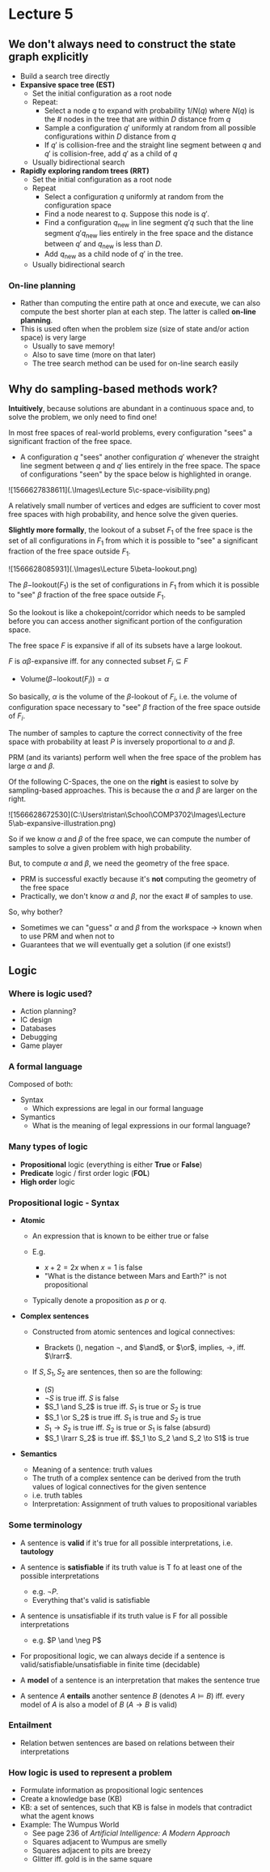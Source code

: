 # Lecture 5

## We don't always need to construct the state graph explicitly

* Build a search tree directly
* **Expansive space tree (EST)**
  * Set the initial configuration as a root node
  * Repeat:
    * Select a node $q$ to expand with probability $1/N(q)$ where $N(q)$ is the # nodes in the tree that are within $D$ distance from $q$
    * Sample a configuration $q'$ uniformly at random from all possible configurations within $D$ distance from $q$
    * If $q'$ is collision-free and the straight line segment between $q$ and $q'$ is collision-free, add $q'$ as a child of $q$
  * Usually bidirectional search
* **Rapidly exploring random trees (RRT)**
  * Set the initial configuration as a root node
  * Repeat
    * Select a configuration $q$ uniformly at random from the configuration space
    * Find a node nearest to $q$. Suppose this node is $q'$.
    * Find a configuration $q_{\mathrm{new}}$ in line segment $q'q$ such that the line segment $q'q_{\mathrm{new}}$ lies entirely in the free space and the distance between $q'$ and $q_{\mathrm{new}}$ is less than $D$.
    * Add $q_\mathrm{new}$ as a child node of $q'$ in the tree.
  * Usually bidirectional search



### On-line planning

* Rather than computing the entire path at once and execute, we can also compute the best shorter plan at each step. The latter is called **on-line planning**.
* This is used often when the problem size (size of state and/or action space) is very large
  * Usually to save memory!
  * Also to save time (more on that later)
  * The tree search method can be used for on-line search easily

## Why do sampling-based methods work?

**Intuitively**, because solutions are abundant in a continuous space and, to solve the problem, we only need to find one!

In most free spaces of real-world problems, every configuration "sees" a significant fraction of the free space.

* A configuration $q$ "sees" another configuration $q'$ whenever the straight line segment between $q$ and $q'$ lies entirely in the free space. The space of configurations "seen" by the space below is highlighted in orange.

![1566627838611](.\Images\Lecture 5\c-space-visibility.png)

A relatively small number of vertices and edges are sufficient to cover most free spaces with high probability, and hence solve the given queries.



**Slightly more formally**, the lookout of a subset $F_1$ of the free space is the set of all configurations in $F_1$ from which it is possible to "see" a significant fraction of the free space outside $F_1$.

![1566628085931](.\Images\Lecture 5\beta-lookout.png)

The $\beta\mathrm{-lookout}(F_1)$ is the set of configurations in $F_1$ from which it is possible to "see" $\beta$ fraction of the free space outside $F_1$.

So the lookout is like a chokepoint/corridor which needs to be sampled before you can access another significant portion of the configuration space.

The free space $F$ is expansive if all of its subsets have a large lookout.

$F$ is $\alpha\beta$-expansive iff. for any connected subset $F_i \subseteq F$ 

* $\mathrm{Volume}(\beta\mathrm{-lookout}(F_i)) = \alpha$

So basically, $\alpha$ is the volume of the $\beta$-lookout of $F_i$, i.e. the volume of configuration space necessary to "see" $\beta$ fraction of the free space outside of $F_i$.

The number of samples to capture the correct connectivity of the free space with probability at least $P$ is inversely proportional to $\alpha$ and $\beta$.

PRM (and its variants) perform well when the free space of the problem has large $\alpha$ and $\beta$.

Of the following C-Spaces, the one on the **right** is easiest to solve by sampling-based approaches. This is because the $\alpha$ and $\beta$ are larger on the right.

![1566628672530](C:\Users\tristan\School\COMP3702\Images\Lecture 5\ab-expansive-illustration.png)

So if we know $\alpha$ and $\beta$ of the free space, we can compute the number of samples to solve a given problem with high probability.

But, to compute $\alpha$ and $\beta$, we need the geometry of the free space.

* PRM is successful exactly because it's **not** computing the geometry of the free space
* Practically, we don't know $\alpha$ and $\beta$, nor the exact # of samples to use.

So, why bother?

* Sometimes we can "guess" $\alpha$ and $\beta$ from the workspace $\to$ known when to use PRM and when not to
* Guarantees that we will eventually get a solution (if one exists!)



## Logic

### Where is logic used?

* Action planning?
* IC design
* Databases
* Debugging
* Game player

### A formal language

Composed of both:

* Syntax
  * Which expressions are legal in our formal language
* Symantics
  * What is the meaning of legal expressions in our formal language?



### Many types of logic

* **Propositional** logic (everything is either **True** or **False**)
* **Predicate** logic / first order logic (**FOL**)
* **High order** logic



### Propositional logic - Syntax

* **Atomic**

  * An expression that is known to be either true or false
  * E.g.
    * $x + 2 = 2x$ when $x = 1$ is false
    * "What is the distance between Mars and Earth?" is not propositional

  * Typically denote a proposition as $p$ or $q$.
* **Complex sentences**

  * Constructed from atomic sentences and logical connectives:

    * Brackets $()$, negation $\neg$, and $\and$, or $\or$, implies, $\to$, iff. $\lrarr$.
  * If $S, S_1, S_2$ are sentences, then so are the following:
    * $(S)$
    * $\neg S$ is true iff. $S$ is false
    * $S_1 \and S_2$ is true iff. $S_1$ is true or $S_2$ is true
    * $S_1 \or S_2$ is true iff. $S_1$ is true and $S_2$ is true
    * $S_1 \to S_2$ is true iff. $S_2$ is true or $S_1$ is false (absurd)
    * $S_1 \lrarr S_2$ is true iff. $S_1 \to S_2 \and S_2 \to S1$ is true
* **Semantics**
  * Meaning of a sentence: truth values
  * The truth of a complex sentence can be derived from the truth values of logical connectives for the given sentence
  * i.e. truth tables
  * Interpretation: Assignment of truth values to propositional variables



### Some terminology

* A sentence is **valid** if it's true for all possible interpretations, i.e. **tautology**
* A sentence is **satisfiable** if its truth value is T fo at least one of the possible interpretations

  * e.g. $\neg P$.
  * Everything that's valid is satisfiable
* A sentence is unsatisfiable if its truth value is F for all possible interpretations

  * e.g. $P \and \neg P$
* For propositional logic, we can always decide if a sentence is valid/satisfiable/unsatisfiable in finite time (decidable)
* A **model** of a sentence is an interpretation that makes the sentence true
* A sentence $A$ **entails** another sentence $B$ (denotes $A \models B$) iff. every model of $A$ is also a model of $B$ ($A \to B$ is valid)

### Entailment

* Relation betwen sentences are based on relations between their interpretations

### How logic is used to represent a problem

*  Formulate information as propositional logic sentences
  * Create a knowledge base (KB)
  * KB: a set of sentences, such that KB is false in models that contradict what the agent knows
* Example: The Wumpus World
  * See page 236 of *Artificial Intelligence: A Modern Approach*
  * Squares adjacent to Wumpus are smelly
  * Squares adjacent to pits are breezy
  * Glitter iff. gold is in the same square

